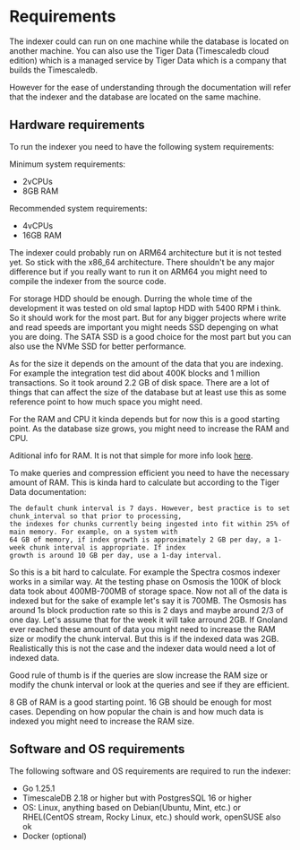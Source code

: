 # Requirements

The indexer could can run on one machine while the database is located on another machine. You can also use the 
Tiger Data (Timescaledb cloud edition) which is a managed service by Tiger Data which is a company that builds the 
Timescaledb.

However for the ease of understanding through the documentation will refer that the indexer and the database are located on the same machine.

## Hardware requirements

To run the indexer you need to have the following system requirements:

Minimum system requirements:

- 2vCPUs
- 8GB RAM

Recommended system requirements:

- 4vCPUs
- 16GB RAM

The indexer could probably run on ARM64 architecture but it is not tested yet. So stick with the x86_64 
architecture. There shouldn't be any major difference but if you really want to run it on ARM64 you might need to compile 
the indexer from the source code.

For storage HDD should be enough. Durring the whole time of the development it was tested on old smal laptop HDD 
with 5400 RPM  i think. So it should work for the most part. But for any bigger projects where write and read 
speeds are important you might needs SSD depenging on what you are doing. The SATA SSD is a good choice for the 
most part but you can also use the NVMe SSD for better performance.

As for the size it depends on the amount of the data that you are indexing. 
For example the integration test did about 400K blocks and 1 million 
transactions. So it took around 2.2 GB of disk space. There are a lot of things that can affect the size of the 
database but at least use this as some reference point to how much space you might need.

For the RAM and CPU it kinda depends but for now this is a good starting point. As the database size grows, you 
might need to increase the RAM and CPU.

Aditional info for RAM. It is not that simple for more info look [here](https://docs.tigerdata.com/use-timescale/latest/hypertables/improve-query-performance/).

To make queries and compression efficient you need to have the necessary amount of RAM. This is kinda hard to calculate but according to the Tiger Data documentation:

```text
The default chunk interval is 7 days. However, best practice is to set chunk_interval so that prior to processing, 
the indexes for chunks currently being ingested into fit within 25% of main memory. For example, on a system with 
64 GB of memory, if index growth is approximately 2 GB per day, a 1-week chunk interval is appropriate. If index 
growth is around 10 GB per day, use a 1-day interval.
```

So this is a bit hard to calculate. For example the Spectra cosmos indexer works in a similar way. At the testing 
phase on Osmosis the 100K of block data took about 400MB-700MB of storage space. Now not all of the data is indexed 
but for the sake of example let's say it is 700MB. The Osmosis has around 1s block production rate so this is 2 
days and maybe around 2/3 of one day. Let's assume that for the week it will take arround 2GB. If Gnoland ever 
reached these amount of data you might need to increase the RAM size or modify the chunk interval. But this is if 
the indexed data was 2GB. Realistically this is not the case and the indexer data would need a lot of indexed 
data.

Good rule of thumb is if the queries are slow increase the RAM size or modify the chunk interval or look at the 
queries and see if they are efficient. 

8 GB of RAM is a good starting point. 16 GB should be enough for most cases. Depending on how popular the chain is 
and how much data is indexed you might need to increase the RAM size.

## Software and OS requirements

The following software and OS requirements are required to run the indexer:

- Go 1.25.1
- TimescaleDB 2.18 or higher but with PostgresSQL 16 or higher
- OS: Linux, anything based on Debian(Ubuntu, Mint, etc.) or RHEL(CentOS stream, Rocky Linux, etc.) should work, openSUSE also ok
- Docker (optional)